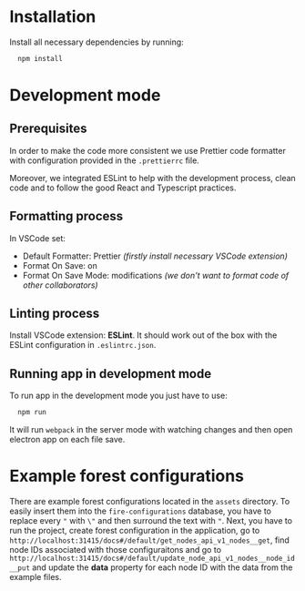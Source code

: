 # Installation

Install all necessary dependencies by running:

```sh
  npm install
```

# Development mode

## Prerequisites

In order to make the code more consistent we use Prettier code formatter with configuration provided in the `.prettierrc` file.

Moreover, we integrated ESLint to help with the development process, clean code and to follow the good React and Typescript practices.

## Formatting process

In VSCode set:

- Default Formatter: Prettier _(firstly install necessary VSCode extension)_
- Format On Save: on
- Format On Save Mode: modifications _(we don't want to format code of other collaborators)_

## Linting process

Install VSCode extension: __ESLint__. It should work out of the box with the ESLint configuration in `.eslintrc.json`.

## Running app in development mode

To run app in the development mode you just have to use:

```sh
  npm run
```

It will run `webpack` in the server mode with watching changes and then open electron app on each file save.


# Example forest configurations

There are example forest configurations located in the `assets` directory. To easily insert them into the `fire-configurations` database, you have to replace every `"` with `\"` and then surround the text with `"`. Next, you have to run the project, create forest configuration in the application, go to `http://localhost:31415/docs#/default/get_nodes_api_v1_nodes__get`, find node IDs associated with those configuraitons and go to `http://localhost:31415/docs#/default/update_node_api_v1_nodes__node_id__put` and update the __data__ property for each node ID with the data from the example files.